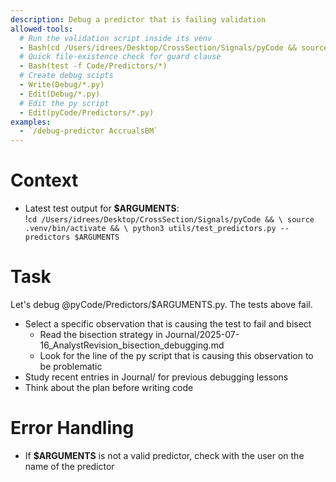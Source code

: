 ```yaml
---
description: Debug a predictor that is failing validation
allowed-tools: 
  # Run the validation script inside its venv
  - Bash(cd /Users/idrees/Desktop/CrossSection/Signals/pyCode && source .venv/bin/activate && python3 utils/test_predictors.py --predictors *)
  # Quick file‑existence check for guard clause
  - Bash(test -f Code/Predictors/*)
  # Create debug scipts
  - Write(Debug/*.py)
  - Edit(Debug/*.py)
  # Edit the py script
  - Edit(pyCode/Predictors/*.py)
examples: 
  - `/debug-predictor AccrualsBM`
---
```


# Context  

- Latest test output for **$ARGUMENTS**:  
  !`cd /Users/idrees/Desktop/CrossSection/Signals/pyCode && \
    source .venv/bin/activate && \
    python3 utils/test_predictors.py --predictors $ARGUMENTS`

# Task  
Let's debug @pyCode/Predictors/$ARGUMENTS.py. The tests above fail.  
- Select a specific observation that is causing the test to fail and bisect
    - Read the bisection strategy in Journal/2025-07-16_AnalystRevision_bisection_debugging.md
    - Look for the line of the py script that is causing this observation to be problematic
- Study recent entries in Journal/ for previous debugging lessons
- Think about the plan before writing code

# Error Handling
- If **$ARGUMENTS** is not a valid predictor, check with the user on the name of the predictor